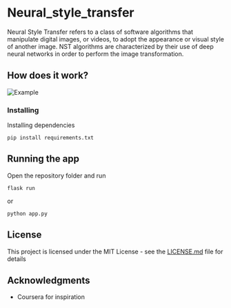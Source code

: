 # Neural_style_transfer

Neural Style Transfer refers to a class of software algorithms that manipulate digital images, or videos, to adopt the appearance or visual style of another image. NST algorithms are characterized by their use of deep neural networks in order to perform the image transformation.

## How does it work?
![Example](https://hackernoon.com/hn-images/1*k5Q_NYr1niC-qjWMr-lUCg.png)


### Installing


Installing dependencies
```
pip install requirements.txt
```



## Running the app

Open the repository folder and run
```
flask run
```
or 
```
python app.py
```






## License

This project is licensed under the MIT License - see the [LICENSE.md](LICENSE.md) file for details


## Acknowledgments

* Coursera for inspiration

